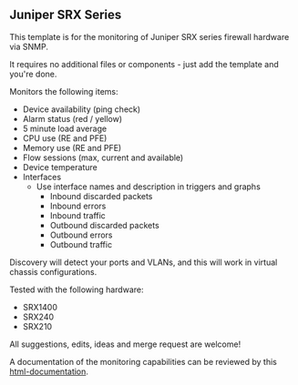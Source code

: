 
Juniper SRX Series
------------------

This template is for the monitoring of Juniper SRX series firewall hardware via SNMP.

It requires no additional files or components - just add the template and you're done.

Monitors the following items:

* Device availability (ping check)
* Alarm status (red / yellow)
* 5 minute load average
* CPU use (RE and PFE)
* Memory use (RE and PFE)
* Flow sessions (max, current and available)
* Device temperature
* Interfaces
  * Use interface names and description in triggers and graphs
	* Inbound discarded packets
	* Inbound errors
	* Inbound traffic
	* Outbound discarded packets
	* Outbound errors
	* Outbound traffic

Discovery will detect your ports and VLANs, and this will work in virtual chassis configurations.

Tested with the following hardware:

* SRX1400
* SRX240
* SRX210

All suggestions, edits, ideas and merge request are welcome!

A documentation of the monitoring capabilities can be reviewed by this [html-documentation](http://htmlpreview.github.io/?https://github.com/zabbix-tooling/zabbix-juniper-srx-firewall-template/blob/master/documentation/Custom_-_HW_-_Juniper_SRX.html).
